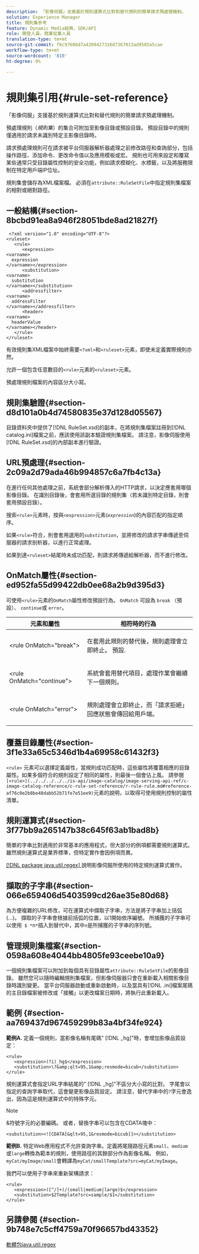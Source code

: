 ```yaml
---
description: 「影像伺服」支援基於規則運算式比對和替代規則的簡單請求預處理機制。
solution: Experience Manager
title: 規則集參考
feature: Dynamic Media經典，SDK/API
role: 開發人員，商業從業人員
translation-type: tm+mt
source-git-commit: f6c97606d7a4209427316d7367013ad9585a5cae
workflow-type: tm+mt
source-wordcount: '810'
ht-degree: 0%

---
```



# 規則集引用{#rule-set-reference}

「影像伺服」支援基於規則運算式比對和替代規則的簡單請求預處理機制。

預處理規則（*規則集*）的集合可附加至影像目錄或預設目錄。 預設目錄中的規則僅適用於請求未識別特定主影像目錄時。

請求預處理規則可在請求被平台伺服器解析器處理之前修改路徑和查詢部分，包括操作路徑、添加命令、更改命令值以及應用模板或宏。 規則也可用來設定和覆寫某些通常只受目錄屬性控制的安全功能，例如請求模糊化、水標籤，以及將服務限制在特定用戶端IP位址。

規則集會儲存為XML檔案檔。 必須在`attribute::RuleSetFile`中指定規則集檔案的相對或絕對路徑。

## 一般結構{#section-8bcbd91ea8a946f28051bde8ad21827f}

```
 <?xml version="1.0" encoding="UTF-8"?> 
<ruleset> 
   <rule> 
      <expression> 
<varname>
  expression 
</varname></expression> 
      <substitution> 
<varname>
  substitution 
</varname></substitution> 
      <addressfilter> 
<varname>
  addressFilter 
</varname></addressfilter> 
      <header> 
<varname>
  headerValue 
</varname></header>  
   </rule> 
</ruleset>
```

有效規則集XML檔案中始終需要`<?xml>`和`<ruleset>`元素，即使未定義實際規則亦然。

允許一個包含任意數目的`<rule>`元素的`<ruleset>`元素。

預處理規則檔案的內容區分大小寫。

## 規則集驗證{#section-d8d101a0b4d74580835e37d128d05567}

目錄資料夾中提供了[!DNL RuleSet.xsd]的副本，在將規則集檔案註冊到[!DNL catalog.ini]檔案之前，應該使用該副本驗證規則集檔案。 請注意，影像伺服使用[!DNL RuleSet.xsd]的內部副本進行驗證。

## URL預處理{#section-2c09a2d79ada46b994857c6a7fb4c13a}

在進行任何其他處理之前，系統會部分解析傳入的HTTP請求，以決定應套用哪個影像目錄。 在識別目錄後，會套用所選目錄的規則集（若未識別特定目錄，則會套用預設目錄）。

搜索`<rule>`元素時，按與`<expression>`元素(*`expression`*)的內容匹配的指定順序。

如果`<rule>`符合，則會套用選用的&#x200B;*`substitution`*，並將修改的請求字串傳遞至伺服器的請求剖析器，以進行正常處理。

如果到達`<ruleset>`結尾時未成功匹配，則請求將傳遞給解析器，而不進行修改。

## OnMatch屬性{#section-ed952fa55d99422db0ee68a2b9d395d3}

可使用`<rule>`元素的`OnMatch`屬性修改預設行為。 `OnMatch` 可設為 `break` （預設）、 `continue`或 `error`。

<table id="table_6680A81492B24CE593330DA7B0075E8F"> 
 <thead> 
  <tr> 
   <th class="entry"> <b>元素和屬性</b> </th> 
   <th class="entry"> <b>相符時的行為</b> </th> 
  </tr> 
 </thead>
 <tbody> 
  <tr> 
   <td> <p> <span class="codeph"> &lt;rule OnMatch="break"&gt; </span> </p> </td> 
   <td> <p>在套用此規則的替代後，規則處理會立即終止。 預設. </p> </td> 
  </tr> 
  <tr> 
   <td> <p> <span class="codeph"> &lt;rule OnMatch="continue"&gt; </span> </p> </td> 
   <td> <p>系統會套用替代項目，處理作業會繼續下一個規則。 </p> </td> 
  </tr> 
  <tr> 
   <td> <p> <span class="codeph"> &lt;rule OnMatch="error"&gt; </span> </p> </td> 
   <td> <p>規則處理會立即終止，而「請求拒絕」回應狀態會傳回給用戶端。 </p> </td> 
  </tr> 
 </tbody> 
</table>

## 覆蓋目錄屬性{#section-3f1e33a65c5346d1b4a69958c61432f3}

`<rule>` 元素可以選擇定義屬性，當規則成功匹配時，這些屬性將覆蓋相應的目錄屬性。如果多個符合的規則設定了相同的屬性，則最後一個會佔上風。 請參閱` [<rule>](../../../../../is-api/image-catalog/image-serving-api-ref/c-image-catalog-reference/c-rule-set-reference/r-rule-rule.md#reference-af76c0e2b8be48dabb52b71fe7e51ee9)`元素的說明，以取得可使用規則控制的屬性清單。

## 規則運算式{#section-3f77bb9a265147b38c645f63ab1bad8b}

簡單的字串比對適用於非常基本的應用程式，但大部分的例項都需要規則運算式。 雖然規則運算式是業界標準，但特定實作會因例項而異。

[ [!DNL package java.util.regex] ](https://www2.cs.duke.edu/csed/java/jdk1.4.2/docs/api/) 說明影像伺服所使用的特定規則運算式實作。

## 擷取的子字串{#section-066e659406d5403599cd26ae35e80d68}

為方便複雜的URL修改，可在運算式中擷取子字串，方法是將子字串加上括弧(...)。 擷取的子字串會根據前括弧的位置，以1開始依序編號。 所捕獲的子字串可以使用` $ *`n`*`插入到替代中，其中&#x200B;*`n`*&#x200B;是所捕獲的子字串的序列號。

## 管理規則集檔案{#section-0598a608e4044bb4805fe93ceebe10a9}

一個規則集檔案可以附加到每個具有目錄屬性`attribute::RuleSetFile`的影像目錄。 雖然您可以隨時編輯規則集檔案，但影像伺服器只會在重新載入相關影像目錄時識別變更。 當平台伺服器啟動或重新啟動時，以及當具有[!DNL .ini]檔案尾碼的主目錄檔案被修改或「接觸」以更改檔案日期時，將執行此重新載入。

## 範例 {#section-aa769437d967459299b83a4bf34fe924}

**範例A.** 定義一個規則，當影像名稱有尾碼&quot; [!DNL _hg]&quot;時，會增加影像品質設定：

```
<rule> 
   <expression>(?i)_hg$</expression> 
   <substitution>\?&amp;qlt=95,1&amp;resmode=bicub</substitution> 
</rule>
```

規則運算式會指定URL字串結尾的&quot; [!DNL _hg]&quot;不區分大小寫的比對。 字尾會以指定的查詢字串取代，這會變更影像品質設定。 請注意，替代字串中的`?`字元會逸出，因為這是規則運算式中的特殊字元。

>[!NOTE]
>
>&amp;符號字元的必要編碼。 或者，替換字串可以包含在CDATA塊中：

`<substitution><![CDATA[&qlt=95,1&resmode=bicub]]></substitution>`

**範例B.** 特定Web應用程式不允許查詢字串。定義將尾隨路徑元素`small`、`medium`或`large`轉換為範本的規則，使用路徑的其餘部分作為影像名稱。 例如，`myCat/myImage/small`會轉譯為`myCat/smallTemplate?src=myCat/myImage`。

我們可以使用子字串來重新架構請求：

```
<rule> 
   <expression>([^/]+)/(small|medium|large)$</expression> 
   <substitution>$2Template?src=sample/$1</substitution> 
</rule>
```

## 另請參閱 {#section-9b748e7c5cff4759a70f96657bd43352}

[軟體包java.util.regex](https://www2.cs.duke.edu/csed/java/jdk1.4.2/docs/api/)
